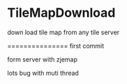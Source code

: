 TileMapDownload
===============

down load  tile map from  any tile server 

===============
first commit  

form  server with  zjemap 

lots bug  with muti thread
